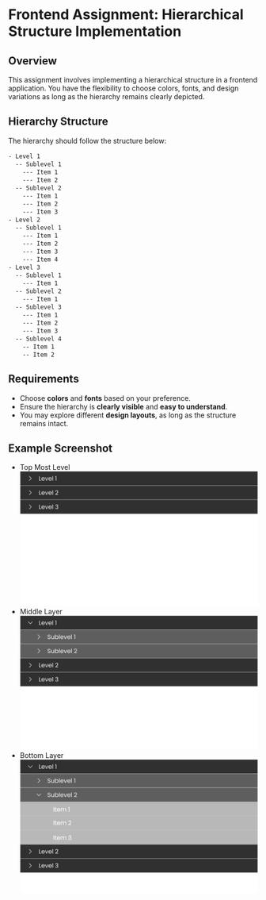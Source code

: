 # Frontend Assignment: Hierarchical Structure Implementation

## Overview
This assignment involves implementing a hierarchical structure in a frontend application. You have the flexibility to choose colors, fonts, and design variations as long as the hierarchy remains clearly depicted.

## Hierarchy Structure
The hierarchy should follow the structure below:

```
- Level 1
  -- Sublevel 1
    --- Item 1
    --- Item 2
  -- Sublevel 2
    --- Item 1
    --- Item 2
    --- Item 3
- Level 2
  -- Sublevel 1
    --- Item 1
    --- Item 2
    --- Item 3
    --- Item 4
- Level 3
  -- Sublevel 1
    --- Item 1
  -- Sublevel 2
    --- Item 1
  -- Sublevel 3
    --- Item 1
    --- Item 2
    --- Item 3
  -- Sublevel 4
    -- Item 1
    -- Item 2
```

## Requirements
- Choose **colors** and **fonts** based on your preference.
- Ensure the hierarchy is **clearly visible** and **easy to understand**.
- You may explore different **design layouts**, as long as the structure remains intact.

## Example Screenshot
- Top Most Level
![Level](./assets/level.png)
- Middle Layer
![Sublevel](./assets/sublevel.png)
- Bottom Layer
![item](./assets/item.png)




